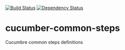 [![Build Status](https://travis-ci.org/cchacin/cucumber-common-steps.svg?branch=master)](https://travis-ci.org/cchacin/cucumber-common-steps.svg?branch=master)
[![Dependency Status](https://www.versioneye.com/user/projects/540762f7ccc02339e400016c/badge.svg)](https://www.versioneye.com/user/projects/540762f7ccc02339e400016c)

cucumber-common-steps
=====================

Cucumbre common steps definitions
